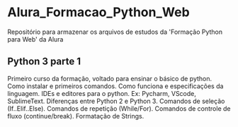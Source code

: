 # Alura_Formacao_Python_Web
Repositório para armazenar os arquivos de estudos da 'Formação Python para Web' da Alura

## Python 3 parte 1
Primeiro curso da formação, voltado para ensinar o básico de python. 
Como instalar e primeiros comandos.
Como funciona e especificações da linguagem.
IDEs e editores para o python. Ex: Pycharm, VScode, SublimeText.
Diferenças entre Python 2 e Python 3.
Comandos de seleção (If..Elif..Else).
Comandos de repetição (While/For).
Comandos de controle de fluxo (continue/break).
Formatação de Strings.
